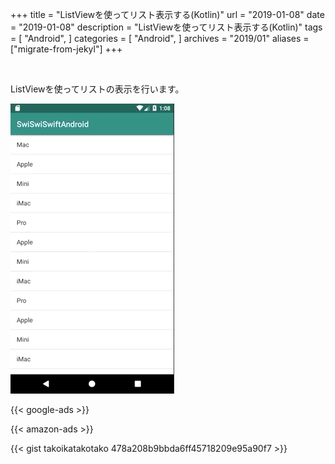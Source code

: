 +++
title = "ListViewを使ってリスト表示する(Kotlin)"
url = "2019-01-08"
date = "2019-01-08"
description = "ListViewを使ってリスト表示する(Kotlin)"
tags = [
  "Android",
]
categories = [
    "Android",
]
archives = "2019/01"
aliases = ["migrate-from-jekyl"]
+++

<br>

ListViewを使ってリストの表示を行います。


![alt](1.gif)

<!-- Google Ads -->
{{< google-ads >}}

<!-- Amazon Ads -->
{{< amazon-ads >}}

{{< gist takoikatakotako 478a208b9bbda6ff45718209e95a90f7 >}}
